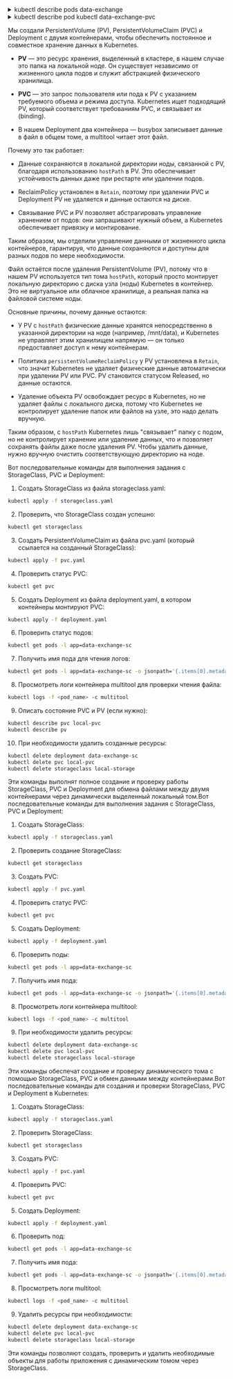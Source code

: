 <details><summary>kubectl describe pods data-exchange</summary>

```
ubuntu@kubernetes:~$ kubectl describe pods data-exchange
Name:             data-exchange-76d46fc476-65xcb
Namespace:        default
Priority:         0
Service Account:  default
Node:             kubernetes/10.0.2.15
Start Time:       Tue, 07 Oct 2025 17:22:05 +0000
Labels:           app=data-exchange
                  pod-template-hash=76d46fc476
Annotations:      cni.projectcalico.org/containerID: 581b95c826b7cd844b9d7ef9c74198c6c15d6326d6c2c1f00ee47f706b0febef
                  cni.projectcalico.org/podIP: 10.1.192.70/32
                  cni.projectcalico.org/podIPs: 10.1.192.70/32
Status:           Running
IP:               10.1.192.70
IPs:
  IP:           10.1.192.70
Controlled By:  ReplicaSet/data-exchange-76d46fc476
Containers:
  busybox:
    Container ID:  containerd://7d98d8bd4183d711cc2b1dbac379b2ce15f203a582ff927e0c92aa1f31b5c253
    Image:         busybox
    Image ID:      docker.io/library/busybox@sha256:d82f458899c9696cb26a7c02d5568f81c8c8223f8661bb2a7988b269c8b9051e
    Port:          <none>
    Host Port:     <none>
    Command:
      sh
      -c
      while true; do
        echo "Current time: $(date)" >> /data/exchange.txt;
        sleep 5;
      done

    State:          Running
      Started:      Tue, 07 Oct 2025 17:22:10 +0000
    Ready:          True
    Restart Count:  0
    Environment:    <none>
    Mounts:
      /data from shared-data (rw)
      /var/run/secrets/kubernetes.io/serviceaccount from kube-api-access-9z48q (ro)
  multitool:
    Container ID:  containerd://45e34e29704eb254911ed0ce3fd9540ee84af4732367e14d68080e1efe2704dd
    Image:         busybox
    Image ID:      docker.io/library/busybox@sha256:d82f458899c9696cb26a7c02d5568f81c8c8223f8661bb2a7988b269c8b9051e
    Port:          <none>
    Host Port:     <none>
    Command:
      sh
      -c
      tail -f /data/exchange.txt

    State:          Running
      Started:      Tue, 07 Oct 2025 17:22:11 +0000
    Ready:          True
    Restart Count:  0
    Environment:    <none>
    Mounts:
      /data from shared-data (rw)
      /var/run/secrets/kubernetes.io/serviceaccount from kube-api-access-9z48q (ro)
Conditions:
  Type                        Status
  PodReadyToStartContainers   True
  Initialized                 True
  Ready                       True
  ContainersReady             True
  PodScheduled                True
Volumes:
  shared-data:
    Type:       EmptyDir (a temporary directory that shares a pod's lifetime)
    Medium:
    SizeLimit:  <unset>
  kube-api-access-9z48q:
    Type:                    Projected (a volume that contains injected data from multiple sources)
    TokenExpirationSeconds:  3607
    ConfigMapName:           kube-root-ca.crt
    Optional:                false
    DownwardAPI:             true
QoS Class:                   BestEffort
Node-Selectors:              <none>
Tolerations:                 node.kubernetes.io/not-ready:NoExecute op=Exists for 300s
                             node.kubernetes.io/unreachable:NoExecute op=Exists for 300s
Events:
  Type    Reason     Age    From               Message
  ----    ------     ----   ----               -------
  Normal  Scheduled  2m36s  default-scheduler  Successfully assigned default/data-exchange-76d46fc476-65xcb to kubernetes
  Normal  Pulling    2m36s  kubelet            Pulling image "busybox"
  Normal  Pulled     2m32s  kubelet            Successfully pulled image "busybox" in 3.427s (3.427s including waiting). Image size: 2223686 bytes.
  Normal  Created    2m32s  kubelet            Created container: busybox
  Normal  Started    2m32s  kubelet            Started container busybox
  Normal  Pulling    2m32s  kubelet            Pulling image "busybox"
  Normal  Pulled     2m31s  kubelet            Successfully pulled image "busybox" in 940ms (940ms including waiting). Image size: 2223686 bytes.
  Normal  Created    2m31s  kubelet            Created container: multitool
  Normal  Started    2m31s  kubelet            Started container multitool
```

</details>


<details><summary>kubectl describe pod kubectl data-exchange-pvc</summary>

```
  ubuntu@kubernetes:~$ kubectl describe pod kubectl data-exchange-pvc-7f79bb49c4-w2ph4
Name:             data-exchange-pvc-7f79bb49c4-w2ph4
Namespace:        default
Priority:         0
Service Account:  default
Node:             kubernetes/10.0.2.15
Start Time:       Tue, 07 Oct 2025 20:03:10 +0000
Labels:           app=data-exchange-pvc
                  pod-template-hash=7f79bb49c4
Annotations:      cni.projectcalico.org/containerID: 6f73ee5587b881b9b3f728a2484fca1879484bb413719b9b9f4afd39a2a9ab38
                  cni.projectcalico.org/podIP: 10.1.192.71/32
                  cni.projectcalico.org/podIPs: 10.1.192.71/32
Status:           Running
IP:               10.1.192.71
IPs:
  IP:           10.1.192.71
Controlled By:  ReplicaSet/data-exchange-pvc-7f79bb49c4
Containers:
  busybox:
    Container ID:  containerd://0daa387a47cfa275875289db76432eb02ed19e20bb2bba5a01fd1d8de24522ef
    Image:         busybox
    Image ID:      docker.io/library/busybox@sha256:d82f458899c9696cb26a7c02d5568f81c8c8223f8661bb2a7988b269c8b9051e
    Port:          <none>
    Host Port:     <none>
    Command:
      sh
      -c
      while true; do
        echo "Current time: $(date)" >> /data/exchange.txt;
        sleep 5;
      done

    State:          Running
      Started:      Tue, 07 Oct 2025 20:03:12 +0000
    Ready:          True
    Restart Count:  0
    Environment:    <none>
    Mounts:
      /data from shared-data (rw)
      /var/run/secrets/kubernetes.io/serviceaccount from kube-api-access-gkw6b (ro)
  multitool:
    Container ID:  containerd://e43d972c62855d472b03b07e4909ea6b363b09ba4cae780419d170ae78058f4e
    Image:         busybox
    Image ID:      docker.io/library/busybox@sha256:d82f458899c9696cb26a7c02d5568f81c8c8223f8661bb2a7988b269c8b9051e
    Port:          <none>
    Host Port:     <none>
    Command:
      sh
      -c
      tail -f /data/exchange.txt

    State:          Running
      Started:      Tue, 07 Oct 2025 20:03:13 +0000
    Ready:          True
    Restart Count:  0
    Environment:    <none>
    Mounts:
      /data from shared-data (rw)
      /var/run/secrets/kubernetes.io/serviceaccount from kube-api-access-gkw6b (ro)
Conditions:
  Type                        Status
  PodReadyToStartContainers   True
  Initialized                 True
  Ready                       True
  ContainersReady             True
  PodScheduled                True
Volumes:
  shared-data:
    Type:       PersistentVolumeClaim (a reference to a PersistentVolumeClaim in the same namespace)
    ClaimName:  local-pvc
    ReadOnly:   false
  kube-api-access-gkw6b:
    Type:                    Projected (a volume that contains injected data from multiple sources)
    TokenExpirationSeconds:  3607
    ConfigMapName:           kube-root-ca.crt
    Optional:                false
    DownwardAPI:             true
QoS Class:                   BestEffort
Node-Selectors:              <none>
Tolerations:                 node.kubernetes.io/not-ready:NoExecute op=Exists for 300s
                             node.kubernetes.io/unreachable:NoExecute op=Exists for 300s
Events:
  Type     Reason            Age   From               Message
  ----     ------            ----  ----               -------
  Warning  FailedScheduling  5m6s  default-scheduler  0/1 nodes are available: pod has unbound immediate PersistentVolumeClaims. preemption: 0/1 nodes are available: 1 Preemption is not helpful for scheduling.
  Normal   Scheduled         5m5s  default-scheduler  Successfully assigned default/data-exchange-pvc-7f79bb49c4-w2ph4 to kubernetes
  Normal   Pulling           5m4s  kubelet            Pulling image "busybox"
  Normal   Pulled            5m3s  kubelet            Successfully pulled image "busybox" in 978ms (978ms including waiting). Image size: 2223686 bytes.
  Normal   Created           5m3s  kubelet            Created container: busybox
  Normal   Started           5m3s  kubelet            Started container busybox
  Normal   Pulling           5m3s  kubelet            Pulling image "busybox"
  Normal   Pulled            5m2s  kubelet            Successfully pulled image "busybox" in 905ms (905ms including waiting). Image size: 2223686 bytes.
  Normal   Created           5m2s  kubelet            Created container: multitool
  Normal   Started           5m2s  kubelet            Started container multitool
Error from server (NotFound): pods "kubectl" not found
```

</details>

Мы создали PersistentVolume (PV), PersistentVolumeClaim (PVC) и Deployment с двумя контейнерами, чтобы обеспечить постоянное и совместное хранение данных в Kubernetes.

- **PV** — это ресурс хранения, выделенный в кластере, в нашем случае это папка на локальной ноде. Он существует независимо от жизненного цикла подов и служит абстракцией физического хранилища.

- **PVC** — это запрос пользователя или пода к PV с указанием требуемого объема и режима доступа. Kubernetes ищет подходящий PV, который соответствует требованиям PVC, и связывает их (binding).

- В нашем Deployment два контейнера — busybox записывает данные в файл в общем томе, а multitool читает этот файл.

Почему это так работает:

- Данные сохраняются в локальной директории ноды, связанной с PV, благодаря использованию `hostPath` в PV. Это обеспечивает устойчивость данных даже при рестарте или удалении подов.

- ReclaimPolicy установлен в `Retain`, поэтому при удалении PVC и Deployment PV не удаляется и данные остаются на диске.

- Связывание PVC и PV позволяет абстрагировать управление хранением от подов: они запрашивают нужный объем, а Kubernetes обеспечивает привязку и монтирование.

Таким образом, мы отделили управление данными от жизненного цикла контейнеров, гарантируя, что данные сохраняются и доступны для разных подов по мере необходимости.

Файл остаётся после удаления PersistentVolume (PV), потому что в нашем PV используется тип тома `hostPath`, который просто монтирует локальную директорию с диска узла (ноды) Kubernetes в контейнер. Это не виртуальное или облачное хранилище, а реальная папка на файловой системе ноды.

Основные причины, почему данные остаются:

- У PV с `hostPath` физические данные хранятся непосредственно в указанной директории на ноде (например, /mnt/data), и Kubernetes не управляет этим хранилищем напрямую — он только предоставляет доступ к нему контейнерам.

- Политика `persistentVolumeReclaimPolicy` у PV установлена в `Retain`, что значит Kubernetes не удаляет физические данные автоматически при удалении PV или PVC. PV становится статусом Released, но данные остаются.

- Удаление объекта PV освобождает ресурс в Kubernetes, но не удаляет файлы с локального диска, потому что Kubernetes не контролирует удаление папок или файлов на узле, это надо делать вручную.

Таким образом, с `hostPath` Kubernetes лишь "связывает" папку с подом, но не контролирует хранение или удаление данных, что и позволяет сохранять файлы даже после удаления PV. Чтобы удалить данные, нужно вручную очистить соответствующую директорию на ноде.


Вот последовательные команды для выполнения задания с StorageClass, PVC и Deployment:

1. Создать StorageClass из файла storageclass.yaml:
```bash
kubectl apply -f storageclass.yaml
```

2. Проверить, что StorageClass создан успешно:
```bash
kubectl get storageclass
```

3. Создать PersistentVolumeClaim из файла pvc.yaml (который ссылается на созданный StorageClass):
```bash
kubectl apply -f pvc.yaml
```

4. Проверить статус PVC:
```bash
kubectl get pvc
```

5. Создать Deployment из файла deployment.yaml, в котором контейнеры монтируют PVC:
```bash
kubectl apply -f deployment.yaml
```

6. Проверить статус подов:
```bash
kubectl get pods -l app=data-exchange-sc
```

7. Получить имя пода для чтения логов:
```bash
kubectl get pods -l app=data-exchange-sc -o jsonpath='{.items[0].metadata.name}'
```

8. Просмотреть логи контейнера multitool для проверки чтения файла:
```bash
kubectl logs -f <pod_name> -c multitool
```

9. Описать состояние PVC и PV (если нужно):
```bash
kubectl describe pvc local-pvc
kubectl describe pv
```

10. При необходимости удалить созданные ресурсы:
```bash
kubectl delete deployment data-exchange-sc
kubectl delete pvc local-pvc
kubectl delete storageclass local-storage
```

Эти команды выполнят полное создание и проверку работы StorageClass, PVC и Deployment для обмена файлами между двумя контейнерами через динамически выделенный локальный том.Вот последовательные команды для выполнения задания с StorageClass, PVC и Deployment:

1. Создать StorageClass:
```bash
kubectl apply -f storageclass.yaml
```

2. Проверить создание StorageClass:
```bash
kubectl get storageclass
```

3. Создать PVC:
```bash
kubectl apply -f pvc.yaml
```

4. Проверить статус PVC:
```bash
kubectl get pvc
```

5. Создать Deployment:
```bash
kubectl apply -f deployment.yaml
```

6. Проверить поды:
```bash
kubectl get pods -l app=data-exchange-sc
```

7. Получить имя пода:
```bash
kubectl get pods -l app=data-exchange-sc -o jsonpath='{.items[0].metadata.name}'
```

8. Просмотреть логи контейнера multitool:
```bash
kubectl logs -f <pod_name> -c multitool
```

9. При необходимости удалить ресурсы:
```bash
kubectl delete deployment data-exchange-sc
kubectl delete pvc local-pvc
kubectl delete storageclass local-storage
```

Эти команды обеспечат создание и проверку динамического тома с помощью StorageClass, PVC и обмен данными между контейнерами.Вот последовательные команды для создания и проверки StorageClass, PVC и Deployment в Kubernetes:

1. Создать StorageClass:
```bash
kubectl apply -f storageclass.yaml
```

2. Проверить StorageClass:
```bash
kubectl get storageclass
```

3. Создать PVC:
```bash
kubectl apply -f pvc.yaml
```

4. Проверить PVC:
```bash
kubectl get pvc
```

5. Создать Deployment:
```bash
kubectl apply -f deployment.yaml
```

6. Проверить под:
```bash
kubectl get pods -l app=data-exchange-sc
```

7. Получить имя пода:
```bash
kubectl get pods -l app=data-exchange-sc -o jsonpath='{.items[0].metadata.name}'
```

8. Просмотреть логи multitool:
```bash
kubectl logs -f <pod_name> -c multitool
```

9. Удалить ресурсы при необходимости:
```bash
kubectl delete deployment data-exchange-sc
kubectl delete pvc local-pvc
kubectl delete storageclass local-storage
```

Эти команды позволяют создать, проверить и удалить необходимые объекты для работы приложения с динамическим томом через StorageClass.
